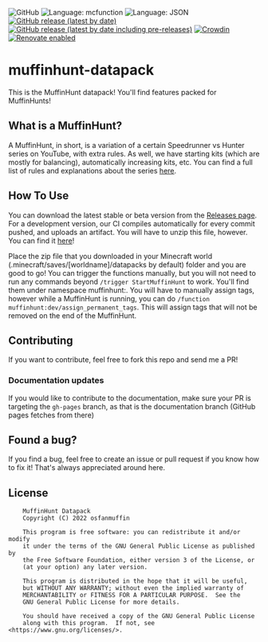 ![GitHub](https://img.shields.io/github/license/osfanmuffin/muffinhunt-datapack?color=green)
![Language: mcfunction](https://img.shields.io/badge/language-mcfunction-red)
![Language: JSON](https://img.shields.io/badge/language-JSON-lightgray)
[![GitHub release (latest by date)](https://img.shields.io/github/v/release/osfanmuffin/muffinhunt-datapack)](https://github.com/osfanmuffin/muffinhunt-datapack/releases/latest)
[![GitHub release (latest by date including pre-releases)](https://img.shields.io/github/v/release/osfanmuffin/muffinhunt-datapack?color=orange&include_prereleases&label=pre-release)](https://github.com/osfanmuffin/muffinhunt-datapack/releases)
[![Crowdin](https://badges.crowdin.net/muffinhunt-datapack/localized.svg)](https://crowdin.com/project/muffinhunt-datapack)
[![Renovate enabled](https://img.shields.io/badge/renovate-enabled-brightgreen.svg)](https://renovatebot.com/)

# muffinhunt-datapack

This is the MuffinHunt datapack! You'll find features packed for MuffinHunts!

## What is a MuffinHunt?

A MuffinHunt, in short, is a variation of a certain Speedrunner vs Hunter series on YouTube, with extra rules. As well, we have starting kits (which are mostly for balancing), automatically increasing kits, etc. You can find a full list of rules and explanations about the series [here](https://osfanmuffin.github.io/muffinhunt-datapack/WhatIsAMuffinHunt).

## How To Use

You can download the latest stable or beta version from the [Releases page](https://github.com/osfanmuffin/muffinhunt-datapack/releases). For a development version, our CI compiles automatically for every commit pushed, and uploads an artifact. You will have to unzip this file, however. You can find it [here](https://github.com/osfanmuffin/muffinhunt-datapack/actions/workflows/ci.yml)!

Place the zip file that you downloaded in your Minecraft world (.minecraft/saves/[worldname]/datapacks by default) folder and you are good to go!
You can trigger the functions manually, but you will not need to run any commands beyond `/trigger StartMuffinHunt` to work. You'll find them under namespace muffinhunt:.
You will have to manually assign tags, however while a MuffinHunt is running, you can do `/function muffinhunt:dev/assign_permanent_tags`. This will assign tags that will not be removed on the end of the MuffinHunt.

## Contributing

If you want to contribute, feel free to fork this repo and send me a PR!

### Documentation updates

If you would like to contribute to the documentation, make sure your PR is targeting the `gh-pages` branch, as that is the documentation branch (GitHub pages fetches from there)

## Found a bug?

If you find a bug, feel free to create an issue or pull request if you know how to fix it! That's always appreciated around here.

## License

```
    MuffinHunt Datapack
    Copyright (C) 2022 osfanmuffin

    This program is free software: you can redistribute it and/or modify
    it under the terms of the GNU General Public License as published by
    the Free Software Foundation, either version 3 of the License, or
    (at your option) any later version.

    This program is distributed in the hope that it will be useful,
    but WITHOUT ANY WARRANTY; without even the implied warranty of
    MERCHANTABILITY or FITNESS FOR A PARTICULAR PURPOSE.  See the
    GNU General Public License for more details.

    You should have received a copy of the GNU General Public License
    along with this program.  If not, see <https://www.gnu.org/licenses/>.
```
